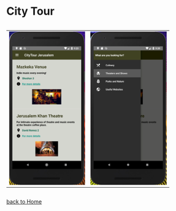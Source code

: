 City Tour
====================================

<div style="overflow-x:auto;">
	<table align="center" cellspacing="0" cellpadding="0" style="border: none; border-collapse:collapse">
		<tr>
			<td align="center"><a href="images/CityTour1.PNG"><img src="images/CityTour1.PNG" style="max-height: 400px" /></a></td>
			<td align="center"><a href="images/CityTour2.PNG"><img src="images/CityTour2.PNG" style="max-height: 400px" /></a></td>
		</tr>
	</table>
</div>

[back to Home](index)
